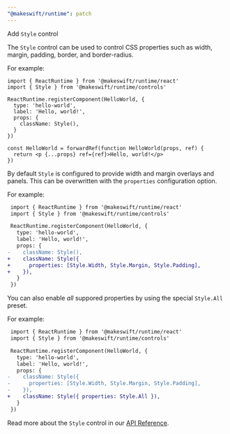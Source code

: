 ```yaml
---
"@makeswift/runtime": patch
---
```


Add `Style` control

The `Style` control can be used to control CSS properties such as width, margin, padding, border, and border-radius.

For example:
```tsx
import { ReactRuntime } from '@makeswift/runtime/react'
import { Style } from '@makeswift/runtime/controls'

ReactRuntime.registerComponent(HelloWorld, {
  type: 'hello-world',
  label: 'Hello, world!',
  props: {
    className: Style(),
  }
})

const HelloWorld = forwardRef(function HelloWorld(props, ref) {
  return <p {...props} ref={ref}>Hello, world!</p>
})
```

By default `Style` is configured to provide width and margin overlays and panels. This can be overwritten with the `properties` configuration option.

For example:
```diff
 import { ReactRuntime } from '@makeswift/runtime/react'
 import { Style } from '@makeswift/runtime/controls'

 ReactRuntime.registerComponent(HelloWorld, {
   type: 'hello-world',
   label: 'Hello, world!',
   props: {
-    className: Style(),
+    className: Style({
+      properties: [Style.Width, Style.Margin, Style.Padding],
+    }),
   }
 })
```

You can also enable _all_ suppored properties by using the special `Style.All` preset.

For example:
```diff
 import { ReactRuntime } from '@makeswift/runtime/react'
 import { Style } from '@makeswift/runtime/controls'

 ReactRuntime.registerComponent(HelloWorld, {
   type: 'hello-world',
   label: 'Hello, world!',
   props: {
-    className: Style({
-      properties: [Style.Width, Style.Margin, Style.Padding],
-    }),
+    className: Style({ properties: Style.All }),
   }
 })
```

Read more about the `Style` control in our [API Reference](https://makeswift.notion.site/API-reference-for-Code-Components-74b567b592de4b0e8d6070f5af45a748).
